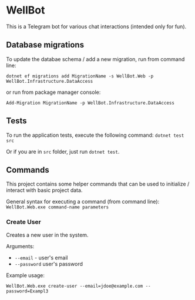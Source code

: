 # WellBot

This is a Telegram bot for various chat interactions (intended only for fun).

## Database migrations

To update the databae schema / add a new migration, run from command line:

```
dotnet ef migrations add MigrationName -s WellBot.Web -p WellBot.Infrastructure.DataAccess
```

or run from package manager console:

```
Add-Migration MigrationName -p WellBot.Infrastructure.DataAccess
```

## Tests

To run the application tests, execute the following command:
`dotnet test src`

Or if you are in `src` folder, just run `dotnet test`.

## Commands

This project contains some helper commands that can be used to initialize / interact with basic project data.

General syntax for executing a command (from command line): `WellBot.Web.exe command-name parameters`

### Create User

Creates a new user in the system.

Arguments:
- `--email` - user's email
- `--password` user's password

Example usage:

`WellBot.Web.exe create-user --email=jdoe@example.com --password=Exampl3`